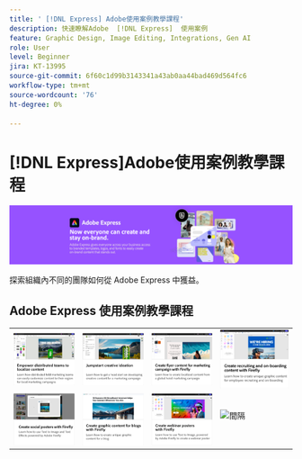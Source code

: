 ```yaml
---
title: ' [!DNL Express] Adobe使用案例教學課程'
description: 快速瞭解Adobe  [!DNL Express]  使用案例
feature: Graphic Design, Image Editing, Integrations, Gen AI
role: User
level: Beginner
jira: KT-13995
source-git-commit: 6f60c1d99b3143341a43ab0aa44bad469d564fc6
workflow-type: tm+mt
source-wordcount: '76'
ht-degree: 0%

---
```


# [!DNL Express]Adobe使用案例教學課程

![Express Hero Image](../assets/Express.png)

探索組織內不同的團隊如何從 Adobe Express 中獲益。

## Adobe Express 使用案例教學課程

<table style="table-layout:fixed">
<tr>
   <td>
      <a href="localized-marketing-content.md">
         <img alt="讓分散的團隊能夠將內容當地語系化" src="assets/marketing-regional-content.png" />
      </a>
  </td>
  <td>
      <a href="jumpstart-ideation.md">
         <img alt="快速開始創意構想" src="assets/marketing-ideation.png" />
      </a>
   </td>     
   <td>
      <a href="create-local-marketing.md">
         <img alt="使用 Firefly 建立行銷宣傳活動的傳單內容" src="assets/local-marketing.png" />
      </a>
   </td>
    <td>
      <a href="create-on-boarding.md">
         <img alt="使用 Firefly 建立招募和入門內容" src="assets/on-boarding.png" />
      </a>
   </td>
</tr>
<tr>
   <td>
      <a href="create-social-posters.md">
         <img alt="使用 Firefly 製作社交海報" src="assets/social-firefly.png" />
      </a>
   </td>
   <td>
      <a href="create-blog-graphics.md">
         <img alt="使用 Firefly 為部落格製作圖形內容" src="assets/blog-graphic.png" />
      </a>
   </td>
   <td>
      <a href="create-webinar-poster.md">
         <img alt="使用 Firefly 製作網路研討會海報" src="assets/webinar-poster.png" />
      </a>
   </td>
   <td>
    <img alt="間隔" src="../assets/GrayBanner_Spacer.png" />
    <div>
    <br>
  </td>
</tr>
</table>
